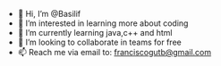 - 👋 Hi, I’m @Basilif
- 👀 I’m interested in learning more about coding
- 🌱 I’m currently learning java,c++ and html
- 💞️ I’m looking to collaborate in teams for free
- 📫 Reach me via email to: franciscogutb@gmail.com

<!---
Basilif/Basilif is a ✨ special ✨ repository because its `README.md` (this file) appears on your GitHub profile.
You can click the Preview link to take a look at your changes.
--->
